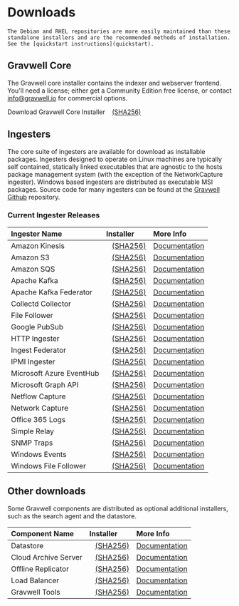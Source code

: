 # Downloads

```{attention}
The Debian and RHEL repositories are more easily maintained than these standalone installers and are the recommended methods of installation. See the [quickstart instructions](quickstart).
```

## Gravwell Core

The Gravwell core installer contains the indexer and webserver frontend. You'll need a license; either get a Community Edition free license, or contact info@gravwell.io for commercial options.

Download Gravwell Core Installer <a data-custom-class="hash-popover" href="https://update.gravwell.io/archive/5.3.0/installers/gravwell_5.3.0.sh"><i class="fa-solid fa-download"></i></a>&nbsp;&nbsp;&nbsp;<a data-custom-class="hash-popover" href="javascript:void\(0\)" data-toggle="popover" data-placement="bottom" data-html="true" data-content='<code class="docutils literal notranslate"><span class="pre">2b69dda3d08a8887e651323ed74f027efec677169aea09566c010568f3946157</span></code>'>(SHA256)</a>

## Ingesters

The core suite of ingesters are available for download as installable packages.  Ingesters designed to operate on Linux machines are typically self contained, statically linked executables that are agnostic to the hosts package management system (with the exception of the NetworkCapture ingester).  Windows based ingesters are distributed as executable MSI packages.  Source code for many ingesters can be found at the [Gravwell Github](https://github.com/gravwell/gravwell/tree/master/ingesters) repository.

### Current Ingester Releases
| Ingester Name | Installer    | More Info |
| :------------ | :----------- | :-------- |
| Amazon Kinesis | <a data-custom-class="hash-popover" href="https://update.gravwell.io/archive/5.3.0/installers/gravwell_kinesis_ingest_installer_5.3.0.sh"><i class="fa-solid fa-download"></i></a>&nbsp;&nbsp;&nbsp;<a data-custom-class="hash-popover" href="javascript:void\(0\)" data-toggle="popover" data-placement="bottom" data-html="true" data-content='<code class="docutils literal notranslate"><span class="pre">843440df150e4d24045c76ea38cb4f1681850827ea17075b25e4a36927b24ad0</span></code>'>(SHA256)</a> | [Documentation](/ingesters/kinesis)|
| Amazon S3 | <a data-custom-class="hash-popover" href="https://update.gravwell.io/archive/5.3.0/installers/gravwell_s3_ingest_installer_5.3.0.sh"><i class="fa-solid fa-download"></i></a>&nbsp;&nbsp;&nbsp;<a data-custom-class="hash-popover" href="javascript:void\(0\)" data-toggle="popover" data-placement="bottom" data-html="true" data-content='<code class="docutils literal notranslate"><span class="pre">03bd7476795b018f27bb75aa2f9e97ed82591b9aab686f1ff2c9e01d614b7cff</span></code>'>(SHA256)</a> | [Documentation](/ingesters/s3)|
| Amazon SQS | <a data-custom-class="hash-popover" href="https://update.gravwell.io/archive/5.3.0/installers/gravwell_sqs_ingest_installer_5.3.0.sh"><i class="fa-solid fa-download"></i></a>&nbsp;&nbsp;&nbsp;<a data-custom-class="hash-popover" href="javascript:void\(0\)" data-toggle="popover" data-placement="bottom" data-html="true" data-content='<code class="docutils literal notranslate"><span class="pre">464d892546bb8c3daf3cd34d3663d7b123c2e50fcc9f367ad858b2b3aa9258ba</span></code>'>(SHA256)</a> | [Documentation](/ingesters/sqs)|
| Apache Kafka | <a data-custom-class="hash-popover" href="https://update.gravwell.io/archive/5.3.0/installers/gravwell_kafka_installer_5.3.0.sh"><i class="fa-solid fa-download"></i></a>&nbsp;&nbsp;&nbsp;<a data-custom-class="hash-popover" href="javascript:void\(0\)" data-toggle="popover" data-placement="bottom" data-html="true" data-content='<code class="docutils literal notranslate"><span class="pre">6c7bb9cab1a792a5ba428c89fd1a3845065a8a7f64fe40589feb1dacc0c9331e</span></code>'>(SHA256)</a> | [Documentation](/ingesters/kafka)|
| Apache Kafka Federator | <a data-custom-class="hash-popover" href="https://update.gravwell.io/archive/5.3.0/installers/gravwell_kafka_federator_installer_5.3.0.sh"><i class="fa-solid fa-download"></i></a>&nbsp;&nbsp;&nbsp;<a data-custom-class="hash-popover" href="javascript:void\(0\)" data-toggle="popover" data-placement="bottom" data-html="true" data-content='<code class="docutils literal notranslate"><span class="pre">6d269482f6078cb0911d0952f39279ea5dc167312af59a79e013f38fe096c34f</span></code>'>(SHA256)</a> | [Documentation](/ingesters/federators/kafkafederator)|
| Collectd Collector | <a data-custom-class="hash-popover" href="https://update.gravwell.io/archive/5.3.0/installers/gravwell_collectd_installer_5.3.0.sh"><i class="fa-solid fa-download"></i></a>&nbsp;&nbsp;&nbsp;<a data-custom-class="hash-popover" href="javascript:void\(0\)" data-toggle="popover" data-placement="bottom" data-html="true" data-content='<code class="docutils literal notranslate"><span class="pre">7beced5f404cd78e35af8b4aa2039bef257d5eb6efdba55bfe757d7eb883ebdc</span></code>'>(SHA256)</a> | [Documentation](/ingesters/collectd) |
| File Follower | <a data-custom-class="hash-popover" href="https://update.gravwell.io/archive/5.3.0/installers/gravwell_file_follow_installer_5.3.0.sh"><i class="fa-solid fa-download"></i></a>&nbsp;&nbsp;&nbsp;<a data-custom-class="hash-popover" href="javascript:void\(0\)" data-toggle="popover" data-placement="bottom" data-html="true" data-content='<code class="docutils literal notranslate"><span class="pre">50fba87fb268934e8194af2264f9f2740053abf7689f624bf4d0da3d3aaa0af3</span></code>'>(SHA256)</a> | [Documentation](/ingesters/file_follow) |
| Google PubSub | <a data-custom-class="hash-popover" href="https://update.gravwell.io/archive/5.3.0/installers/gravwell_pubsub_ingest_installer_5.3.0.sh"><i class="fa-solid fa-download"></i></a>&nbsp;&nbsp;&nbsp;<a data-custom-class="hash-popover" href="javascript:void\(0\)" data-toggle="popover" data-placement="bottom" data-html="true" data-content='<code class="docutils literal notranslate"><span class="pre">411d3fef81f4b39542e27b35628a36d7cdfcf740fb4b971aa88ea6069b4b126d</span></code>'>(SHA256)</a> | [Documentation](/ingesters/pubsub)|
| HTTP Ingester | <a data-custom-class="hash-popover" href="https://update.gravwell.io/archive/5.3.0/installers/gravwell_http_ingester_installer_5.3.0.sh"><i class="fa-solid fa-download"></i></a>&nbsp;&nbsp;&nbsp;<a data-custom-class="hash-popover" href="javascript:void\(0\)" data-toggle="popover" data-placement="bottom" data-html="true" data-content='<code class="docutils literal notranslate"><span class="pre">da0f699491b8f70aad114c131c024c45cc0b268adcc1ba338d1f09cba6b5a05d</span></code>'>(SHA256)</a> | [Documentation](/ingesters/http) |
| Ingest Federator | <a data-custom-class="hash-popover" href="https://update.gravwell.io/archive/5.3.0/installers/gravwell_federator_installer_5.3.0.sh"><i class="fa-solid fa-download"></i></a>&nbsp;&nbsp;&nbsp;<a data-custom-class="hash-popover" href="javascript:void\(0\)" data-toggle="popover" data-placement="bottom" data-html="true" data-content='<code class="docutils literal notranslate"><span class="pre">7a2840e2e5af2bdbf848ca1268904c8cf9a9de50719a18ca5513a4f3c7fa715c</span></code>'>(SHA256)</a> | [Documentation](/ingesters/federators/federator) |
| IPMI Ingester | <a data-custom-class="hash-popover" href="https://update.gravwell.io/archive/5.3.0/installers/gravwell_ipmi_installer_5.3.0.sh"><i class="fa-solid fa-download"></i></a>&nbsp;&nbsp;&nbsp;<a data-custom-class="hash-popover" href="javascript:void\(0\)" data-toggle="popover" data-placement="bottom" data-html="true" data-content='<code class="docutils literal notranslate"><span class="pre">7677b8a37462cb225b5518af80311e302be6dcba3cfdf3a509f47375eb3aa88e</span></code>'>(SHA256)</a> | [Documentation](/ingesters/ipmi)|
| Microsoft Azure EventHub | <a data-custom-class="hash-popover" href="https://update.gravwell.io/archive/5.3.0/installers/gravwell_azure_event_hubs_ingest_installer_5.3.0.sh"><i class="fa-solid fa-download"></i></a>&nbsp;&nbsp;&nbsp;<a data-custom-class="hash-popover" href="javascript:void\(0\)" data-toggle="popover" data-placement="bottom" data-html="true" data-content='<code class="docutils literal notranslate"><span class="pre">743b3b31dc9db2e360c0fc80b27298e53aa326ba0a3e0d8338a0da20a880eadc</span></code>'>(SHA256)</a> | [Documentation](/ingesters/eventhubs)|
| Microsoft Graph API | <a data-custom-class="hash-popover" href="https://update.gravwell.io/archive/5.3.0/installers/gravwell_msgraph_installer_5.3.0.sh"><i class="fa-solid fa-download"></i></a>&nbsp;&nbsp;&nbsp;<a data-custom-class="hash-popover" href="javascript:void\(0\)" data-toggle="popover" data-placement="bottom" data-html="true" data-content='<code class="docutils literal notranslate"><span class="pre">8b9ab4dcf012c54da89ad9e41377b05475019886a8ba9a542843d06836e13d3c</span></code>'>(SHA256)</a> | [Documentation](/ingesters/msg)|
| Netflow Capture | <a data-custom-class="hash-popover" href="http://update.gravwell.io/archive/5.3.0/installers/gravwell_netflow_capture_installer_5.3.0.sh"><i class="fa-solid fa-download"></i></a>&nbsp;&nbsp;&nbsp;<a data-custom-class="hash-popover" href="javascript:void\(0\)" data-toggle="popover" data-placement="bottom" data-html="true" data-content='<code class="docutils literal notranslate"><span class="pre">8d8b5a73c768953e0a62eff2dcf0646bf5fbb23e68757980b0c92b9719012a0f</span></code>'>(SHA256)</a> | [Documentation](/ingesters/netflow) |
| Network Capture | <a data-custom-class="hash-popover" href="https://update.gravwell.io/archive/5.3.0/installers/gravwell_network_capture_installer_5.3.0.sh"><i class="fa-solid fa-download"></i></a>&nbsp;&nbsp;&nbsp;<a data-custom-class="hash-popover" href="javascript:void\(0\)" data-toggle="popover" data-placement="bottom" data-html="true" data-content='<code class="docutils literal notranslate"><span class="pre">9222535fec95ed9b91be193695f63ead2a18b2af9e17220db421612a0c3f6a33</span></code>'>(SHA256)</a> | [Documentation](/ingesters/pcap) |
| Office 365 Logs | <a data-custom-class="hash-popover" href="https://update.gravwell.io/archive/5.3.0/installers/gravwell_o365_installer_5.3.0.sh"><i class="fa-solid fa-download"></i></a>&nbsp;&nbsp;&nbsp;<a data-custom-class="hash-popover" href="javascript:void\(0\)" data-toggle="popover" data-placement="bottom" data-html="true" data-content='<code class="docutils literal notranslate"><span class="pre">6fe18d3728bed9fce38270ccda9801a1da412026a757678841aa09f842202235</span></code>'>(SHA256)</a> | [Documentation](/ingesters/o365)|
| Simple Relay | <a data-custom-class="hash-popover" href="https://update.gravwell.io/archive/5.3.0/installers/gravwell_simple_relay_installer_5.3.0.sh"><i class="fa-solid fa-download"></i></a>&nbsp;&nbsp;&nbsp;<a data-custom-class="hash-popover" href="javascript:void\(0\)" data-toggle="popover" data-placement="bottom" data-html="true" data-content='<code class="docutils literal notranslate"><span class="pre">a7248a913f8bcbd81173d86f2f14a2b09e9011285a60fbb6bf1ff4ee68751428</span></code>'>(SHA256)</a> | [Documentation](/ingesters/simple_relay)|
| SNMP Traps | <a data-custom-class="hash-popover" href="https://update.gravwell.io/archive/5.3.0/installers/gravwell_snmp_ingest_installer_5.3.0.sh"><i class="fa-solid fa-download"></i></a>&nbsp;&nbsp;&nbsp;<a data-custom-class="hash-popover" href="javascript:void\(0\)" data-toggle="popover" data-placement="bottom" data-html="true" data-content='<code class="docutils literal notranslate"><span class="pre">b16e5d07483cf02a3f381a70833a67bfb4a759466c41e061a639ad99cd87d347</span></code>'>(SHA256)</a> | [Documentation](/ingesters/snmp)|
| Windows Events | <a data-custom-class="hash-popover" href="https://update.gravwell.io/archive/5.3.0/installers/gravwell_win_events_5.3.0.msi"><i class="fa-solid fa-download"></i></a>&nbsp;&nbsp;&nbsp;<a data-custom-class="hash-popover" href="javascript:void\(0\)" data-toggle="popover" data-placement="bottom" data-html="true" data-content='<code class="docutils literal notranslate"><span class="pre">61b2eb8d0671a4220cb3adb1d29589b983790b4360810138be3fdcbda77a2f79</span></code>'>(SHA256)</a> | [Documentation](/ingesters/winevent) |
| Windows File Follower | <a data-custom-class="hash-popover" href="https://update.gravwell.io/archive/5.3.0/installers/gravwell_file_follow_5.3.0.msi"><i class="fa-solid fa-download"></i></a>&nbsp;&nbsp;&nbsp;<a data-custom-class="hash-popover" href="javascript:void\(0\)" data-toggle="popover" data-placement="bottom" data-html="true" data-content='<code class="docutils literal notranslate"><span class="pre">2061236ec1353a77f383721a13f987fb3166331d2797db24bb4db37f3212fff6</span></code>'>(SHA256)</a> | [Documentation](/ingesters/win_file_follow) |

## Other downloads

Some Gravwell components are distributed as optional additional installers, such as the search agent and the datastore.

| Component Name | Installer    | More Info |
| :------------- | :----------- | :-------- |
| Datastore | <a data-custom-class="hash-popover" href="https://update.gravwell.io/archive/5.3.0/installers/gravwell_datastore_installer_5.3.0.sh"><i class="fa-solid fa-download"></i></a>&nbsp;&nbsp;&nbsp;<a data-custom-class="hash-popover" href="javascript:void\(0\)" data-toggle="popover" data-placement="bottom" data-html="true" data-content='<code class="docutils literal notranslate"><span class="pre">c68406a718fcdbf6c4c21cc293d74dde99c0edb5803c7303c510a7beeac75081</span></code>'>(SHA256)</a> | [Documentation](/distributed/frontend) |
| Cloud Archive Server | <a data-custom-class="hash-popover" href="https://update.gravwell.io/archive/5.3.0/installers/gravwell_cloudarchive_server_installer_5.3.0.sh"><i class="fa-solid fa-download"></i></a>&nbsp;&nbsp;&nbsp;<a data-custom-class="hash-popover" href="javascript:void\(0\)" data-toggle="popover" data-placement="bottom" data-html="true" data-content='<code class="docutils literal notranslate"><span class="pre">575f9355b4d0fed602848ec6694d83a8e6a7937a9d8aaa87f3155536e7065770</span></code>'>(SHA256)</a> | [Documentation](/configuration/archive.md) |
| Offline Replicator | <a data-custom-class="hash-popover" href="https://update.gravwell.io/archive/5.3.0/installers/gravwell_offline_replication_installer_5.3.0.sh"><i class="fa-solid fa-download"></i></a>&nbsp;&nbsp;&nbsp;<a data-custom-class="hash-popover" href="javascript:void\(0\)" data-toggle="popover" data-placement="bottom" data-html="true" data-content='<code class="docutils literal notranslate"><span class="pre">8c1344e3b5510562ecf90da269478e9d483d2338cb4905b8ad9a02a7ae275367</span></code>'>(SHA256)</a> | [Documentation](/configuration/replication) |
| Load Balancer | <a data-custom-class="hash-popover" href="https://update.gravwell.io/archive/5.3.0/installers/gravwell_loadbalancer_installer_5.3.0.sh"><i class="fa-solid fa-download"></i></a>&nbsp;&nbsp;&nbsp;<a data-custom-class="hash-popover" href="javascript:void\(0\)" data-toggle="popover" data-placement="bottom" data-html="true" data-content='<code class="docutils literal notranslate"><span class="pre">c8d04205d0fc4b2787e76cd2c8d032e3d470baa8db12dae64c7ea5bb9b2a91df</span></code>'>(SHA256)</a> | [Documentation](/distributed/loadbalancer) |
| Gravwell Tools | <a data-custom-class="hash-popover" href="https://update.gravwell.io/archive/5.3.0/installers/gravwell_tools_5.3.0.sh"><i class="fa-solid fa-download"></i></a>&nbsp;&nbsp;&nbsp;<a data-custom-class="hash-popover" href="javascript:void\(0\)" data-toggle="popover" data-placement="bottom" data-html="true" data-content='<code class="docutils literal notranslate"><span class="pre">1cfa12d94cae4fa07bd41a2f809067ff1b853f1b51dc56470c6a9012b2ec2dd2</span></code>'>(SHA256)</a> | [Documentation](/tools/tools)|
